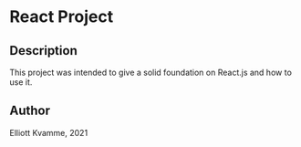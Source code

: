 # React Project

## Description
This project was intended to give a solid foundation on React.js and how to use it.

## Author
Elliott Kvamme, 2021